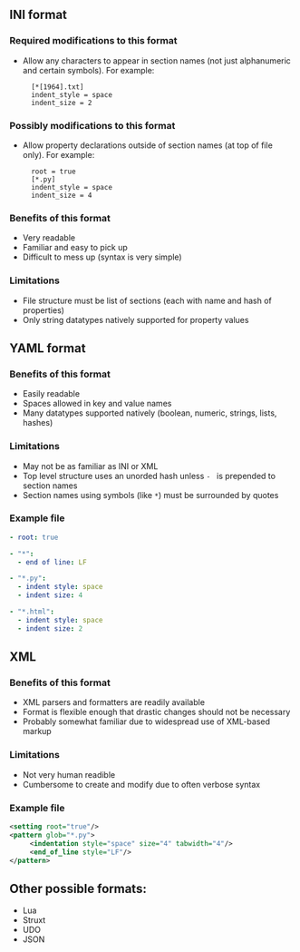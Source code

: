 ## INI format

### Required modifications to this format

* Allow any characters to appear in section names (not just alphanumeric and certain symbols).  For example:

        [*[1964].txt]
        indent_style = space
        indent_size = 2

### Possibly modifications to this format

* Allow property declarations outside of section names (at top of file only).  For example:

        root = true
        [*.py]
        indent_style = space
        indent_size = 4

### Benefits of this format

* Very readable
* Familiar and easy to pick up
* Difficult to mess up (syntax is very simple)

### Limitations

* File structure must be list of sections (each with name and hash of properties)
* Only string datatypes natively supported for property values


## YAML format

### Benefits of this format

* Easily readable
* Spaces allowed in key and value names
* Many datatypes supported natively (boolean, numeric, strings, lists, hashes)

### Limitations

* May not be as familiar as INI or XML
* Top level structure uses an unorded hash unless `- ` is prepended to section names
* Section names using symbols (like `*`) must be surrounded by quotes

### Example file

```yaml
- root: true

- "*":
  - end of line: LF

- "*.py":
  - indent style: space
  - indent size: 4

- "*.html":
  - indent style: space
  - indent size: 2
```


## XML

### Benefits of this format

* XML parsers and formatters are readily available
* Format is flexible enough that drastic changes should not be necessary
* Probably somewhat familiar due to widespread use of XML-based markup

### Limitations

* Not very human readible
* Cumbersome to create and modify due to often verbose syntax

### Example file

```xml
<setting root="true"/>
<pattern glob="*.py">
     <indentation style="space" size="4" tabwidth="4"/>
     <end_of_line style="LF"/>
</pattern>
```


## Other possible formats:

* Lua
* Struxt
* UDO
* JSON
